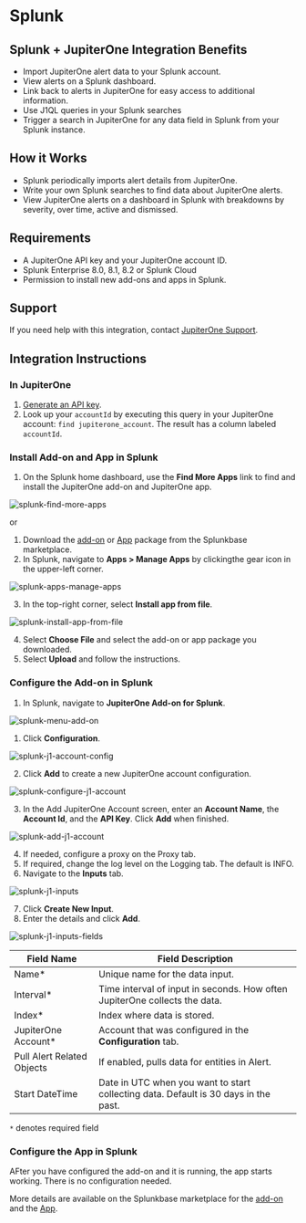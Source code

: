 # Splunk

## Splunk + JupiterOne Integration Benefits

- Import JupiterOne alert data to your Splunk account.
- View alerts on a Splunk dashboard.
- Link back to alerts in JupiterOne for easy access to additional information.
- Use J1QL queries in your Splunk searches 
- Trigger a search in JupiterOne for any data field in Splunk from your Splunk instance.

## How it Works

- Splunk periodically imports alert details from JupiterOne.
- Write your own Splunk searches to find data about JupiterOne alerts.
- View JupiterOne alerts on a dashboard in Splunk with breakdowns by severity, over time, active and dismissed.

## Requirements

- A JupiterOne API key and your JupiterOne account ID.
- Splunk Enterprise 8.0, 8.1, 8.2 or Splunk Cloud
- Permission to install new add-ons and apps in Splunk.

## Support

If you need help with this integration, contact [JupiterOne Support](https://community.askj1.com).

## Integration Instructions

### In JupiterOne

1. [Generate an API key](https://support.jupiterone.io/hc/en-us/articles/360025847594-Enable-API-Key-Access).
2. Look up your `accountId` by executing this query in your JupiterOne account: `find jupiterone_account`. The result has a column labeled `accountId`.

### Install Add-on and App in Splunk

1. On the Splunk home dashboard, use the **Find More Apps** link to find and install the JupiterOne add-on and JupiterOne app.

![splunk-find-more-apps](../../assets/splunk-find-more-apps.png)

or

1. Download the [add-on](https://splunkbase.splunk.com/app/6138) or [App](https://splunkbase.splunk.com/app/6139) package from the Splunkbase marketplace.
2. In Splunk, navigate to **Apps > Manage Apps** by clickingthe gear icon in the upper-left corner.

![splunk-apps-manage-apps](../../assets/splunk-apps-manage-apps.png)

3. In the top-right corner, select **Install app from file**.

![splunk-install-app-from-file](../../assets/splunk-install-app-from-file.png)

4. Select **Choose File** and select the add-on or app package you downloaded.
5. Select **Upload** and follow the instructions.

### Configure the Add-on in Splunk

1. In Splunk, navigate to **JupiterOne Add-on for Splunk**.

![splunk-menu-add-on](../../assets/splunk-menu-add-on.png)

1. Click **Configuration**.

![splunk-j1-account-config](../../assets/splunk-j1-account-config.png)

2. Click **Add** to create a new JupiterOne account configuration.

![splunk-configure-j1-account](../../assets/splunk-configure-j1-account.png)

3. In the Add JupiterOne Account screen, enter an **Account Name**, the **Account Id**, and the **API Key**. Click **Add** when finished.

![splunk-add-j1-account](../../assets/splunk-add-j1-account.png)

4. If needed, configure a proxy on the Proxy tab.
5. If required, change the log level on the Logging tab. The default is INFO.
6. Navigate to the **Inputs** tab.

![splunk-j1-inputs](../../assets/splunk-j1-inputs.png)

7. Click **Create New Input**.
8. Enter the details and click **Add**.

![splunk-j1-inputs-fields](../../assets/splunk-j1-inputs-fields.png)

| Field Name                 | Field Description                        |
| -------------------------- | ---------------------------------------- |
| Name\*                     | Unique name for the data input.          |
| Interval\*                 | Time interval of input in seconds. How often JupiterOne collects the data. |
| Index\*                    | Index where data is stored.              |
| JupiterOne Account\*       | Account that was configured in the **Configuration** tab. |
| Pull Alert Related Objects | If enabled, pulls data for entities in Alert. |
| Start DateTime             | Date in UTC when you want to start collecting data. Default is 30 days in the past. |

`*` denotes required field

### Configure the App in Splunk

AFter you have configured the add-on and it is running, the app starts working. There is no configuration needed.

More details are available on the Splunkbase marketplace for the [add-on](https://splunkbase.splunk.com/app/6138) and the [App](https://splunkbase.splunk.com/app/6139).
